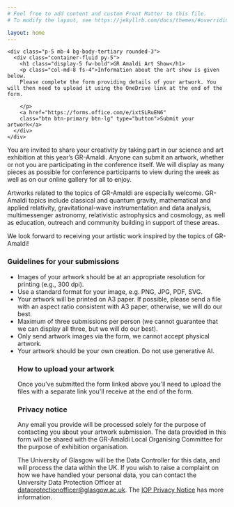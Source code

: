 ```yaml
---
# Feel free to add content and custom Front Matter to this file.
# To modify the layout, see https://jekyllrb.com/docs/themes/#overriding-theme-defaults

layout: home
---
```


<main>
  <div class="container py-4">

    <div class="p-5 mb-4 bg-body-tertiary rounded-3">
      <div class="container-fluid py-5">
        <h1 class="display-5 fw-bold">GR Amaldi Art Show</h1>
        <p class="col-md-8 fs-4">Information about the art show is given below. 
		Please complete the form providing details of your artwork. You will then need to upload it using the OneDrive link at the end of the form.

		</p>
        <a href="https://forms.office.com/e/ixtSLRuEN6"
        class="btn btn-primary btn-lg" type="button">Submit your artwork</a>
      </div>
    </div>
	
<p>You are invited to share your creativity by taking part in our science and art exhibition at this year’s GR-Amaldi. Anyone can submit an artwork, whether or not you are participating in the conference itself. We will display as many pieces as possible for conference participants to view during the week as well as on our online gallery for all to enjoy.</p>

<p>Artworks related to the topics of GR-Amaldi are especially welcome. GR-Amaldi topics include classical and quantum gravity, mathematical and applied relativity, gravitational-wave instrumentation and data analysis, multimessenger astronomy, relativistic astrophysics and cosmology, as well as education, outreach and community building in support of these areas.</p>

<p>We look forward to receiving your artistic work inspired by the topics of GR-Amaldi!</p>

<h3>Guidelines for your submissions</h3>

<ul>
    <li>Images of your artwork should be at an appropriate resolution for printing (e.g., 300 dpi).</li>
    <li>Use a standard format for your image, e.g. PNG, JPG, PDF, SVG.</li>
    <li>Your artwork will be printed on A3 paper. If possible, please send a file with an aspect ratio consistent with A3 paper, otherwise, we will do our best.</li>
    <li>Maximum of three submissions per person (we cannot guarantee that we can display all three, but we will do our best).</li>
    <li>Only send artwork images via the form, we cannot accept physical artwork.</li>
    <li>Your artwork should be your own creation. Do not use generative AI.</li>


<h3>How to upload your artwork</h3>

<p>Once you've submitted the form linked above you'll need to upload the files with a separate link you'll receive at the end of the form.</p>

<h3>Privacy notice</h3>

<p>Any email you provide will be processed solely for the purpose of contacting you about your artwork submission. The data provided in this form will be shared with the GR-Amaldi Local Organising Committee for the purpose of exhibition organisation.</p>

The University of Glasgow will be the Data Controller for this data, and will process the data within the UK. If you wish to raise a complaint on how we have handled your personal data, you can contact the University Data Protection Officer at dataprotectionofficer@glasgow.ac.uk. The <a href="https://www.iop.org/privacy-notice-cookie-policy">IOP Privacy Notice</a> has more information.

  </div>
</main>
